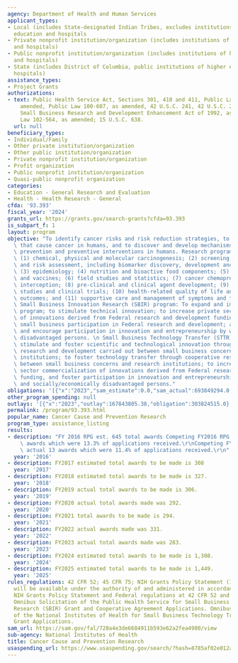 ```yaml
---
agency: Department of Health and Human Services
applicant_types:
- Local (includes State-designated Indian Tribes, excludes institutions of higher
  education and hospitals
- Private nonprofit institution/organization (includes institutions of higher education
  and hospitals)
- Public nonprofit institution/organization (includes institutions of higher education
  and hospitals)
- State (includes District of Columbia, public institutions of higher education and
  hospitals)
assistance_types:
- Project Grants
authorizations:
- text: Public Health Service Act, Sections 301, 410 and 411, Public Law 78-410, as
    amended, Public Law 100-607, as amended, 42 U.S.C. 241, 42 U.S.C. 285 - 285a-1;
    Small Business Research and Development Enhancement Act of 1992, as amended, Public
    Law 102-564, as amended; 15 U.S.C. 638.
  url: null
beneficiary_types:
- Individual/Family
- Other private institution/organization
- Other public institution/organization
- Private nonprofit institution/organization
- Profit organization
- Public nonprofit institution/organization
- Quasi-public nonprofit organization
categories:
- Education - General Research and Evaluation
- Health - Health Research - General
cfda: '93.393'
fiscal_year: '2024'
grants_url: https://grants.gov/search-grants?cfda=93.393
is_subpart_f: 1
layout: program
objective: "To identify cancer risks and risk reduction strategies, to identify factors\
  \ that cause cancer in humans, and to discover and develop mechanisms for cancer\
  \ prevention and preventive interventions in humans. Research programs include:\
  \ (1) chemical, physical and molecular carcinogenesis; (2) screening, early detection\
  \ and risk assessment, including biomarker discovery, development and validation;\
  \ (3) epidemiology; (4) nutrition and bioactive food components; (5) immunology\
  \ and vaccines; (6) field studies and statistics; (7) cancer chemoprevention and\
  \ interception; (8) pre-clinical and clinical agent development; (9) organ site\
  \ studies and clinical trials; (10) health-related quality of life and patient-centered\
  \ outcomes; and (11) supportive care and management of symptoms and toxicities.\
  \ Small Business Innovation Research (SBIR) program: To expand and improve the SBIR\
  \ program; to stimulate technical innovation; to increase private sector commercialization\
  \ of innovations derived from Federal research and development funding; to increase\
  \ small business participation in Federal research and development; and to foster\
  \ and encourage participation in innovation and entrepreneurship by women and socially/economically\
  \ disadvantaged persons. \n Small Business Technology Transfer (STTR) program: To\
  \ stimulate and foster scientific and technological innovation through cooperative\
  \ research and development carried out between small business concerns and research\
  \ institutions; to foster technology transfer through cooperative research and development\
  \ between small business concerns and research institutions; to increase private\
  \ sector commercialization of innovations derived from Federal research and development\
  \ funding, and foster participation in innovation and entrepreneurship by women\
  \ and socially/economically disadvantaged persons."
obligations: '[{"x":"2023","sam_estimate":0.0,"sam_actual":693849294.0,"usa_spending_actual":742355090.15},{"x":"2024","sam_estimate":0.0,"sam_actual":724830394.0,"usa_spending_actual":763939823.82},{"x":"2025","sam_estimate":0.0,"sam_actual":796023050.0,"usa_spending_actual":35936877.44}]'
other_program_spending: null
outlays: '[{"x":"2023","outlay":167843805.38,"obligation":303824515.0},{"x":"2024","outlay":69850932.24,"obligation":181708396.24},{"x":"2025","outlay":0.0,"obligation":12604432.0}]'
permalink: /program/93.393.html
popular_name: Cancer Cause and Prevention Research
program_type: assistance_listing
results:
- description: "FY 2016 RPG est. 645 total awards Competing FY2016 RPG actual 342\
    \ awards which were 13.3% of applications received.\r\nCompeting FY2016 SBIR/STTR\
    \ actual 13 awards which were 11.4% of applications received.\r\n"
  year: '2016'
- description: FY2017 estimated total awards to be made is 308
  year: '2017'
- description: FY2018 estimated total awards to be made is 327.
  year: '2018'
- description: FY2019 actual total awards to be made is 306.
  year: '2019'
- description: FY2020 actual total awards made was 292.
  year: '2020'
- description: FY2021 total awards to be made is 294.
  year: '2021'
- description: FY2022 actual awards made was 331.
  year: '2022'
- description: FY2023 actual total awards made was 283.
  year: '2023'
- description: FY2024 estimated total awards to be made is 1,308.
  year: '2024'
- description: FY2025 estimated total awards to be made is 1,449.
  year: '2025'
rules_regulations: 42 CFR 52; 45 CFR 75; NIH Grants Policy Statement (10/1/16); Grants
  will be available under the authority of and administered in accordance with the
  NIH Grants Policy Statement and Federal regulations at 42 CFR 52 and 42 U.S.C. 241;
  Omnibus Solicitation of the Public Health Service for Small Business Innovation
  Research (SBIR) Grant and Cooperative Agreement Applications. Omnibus Solicitation
  of the National Institutes of Health for Small Business Technology Transfer (STTR)
  Grant Applications.
sam_url: https://sam.gov/fal/728a4e3de6684911b593e62a2fea4980/view
sub-agency: National Institutes of Health
title: Cancer Cause and Prevention Research
usaspending_url: https://www.usaspending.gov/search/?hash=8785af02e012aadf88fd92c06a1124fd
---
```

